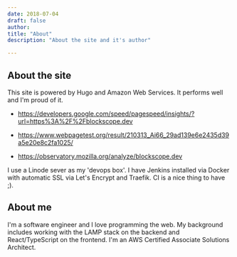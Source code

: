 ```yaml
---
date: 2018-07-04
draft: false
author:
title: "About"
description: "About the site and it's author"

---
```


## About the site

This site is powered by Hugo and  Amazon Web Services.  It performs well and I'm proud of it.

- https://developers.google.com/speed/pagespeed/insights/?url=https%3A%2F%2Fblockscope.dev

- https://www.webpagetest.org/result/210313_Ai66_29ad139e6e2435d39a5e20e8c2fa1025/

- https://observatory.mozilla.org/analyze/blockscope.dev

I use a Linode sever as my 'devops box'. I have Jenkins installed via Docker with automatic SSL via Let's Encrypt and Traefik. CI is a nice thing to have ;). 

## About me

I'm a software engineer and I love programming the web. My background includes working with the LAMP stack on the backend and React/TypeScript on the frontend. I'm an AWS Certified Associate Solutions Architect.
